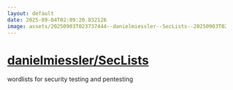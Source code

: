 ```yaml
---
layout: default
date: 2025-09-04T02:09:20.832126
image: assets/20250903T023737444--danielmiessler--SecLists--20250903T024212282--cropped.png
---
```


# [danielmiessler/SecLists](https://github.com/danielmiessler/SecLists)

wordlists for security testing and pentesting
